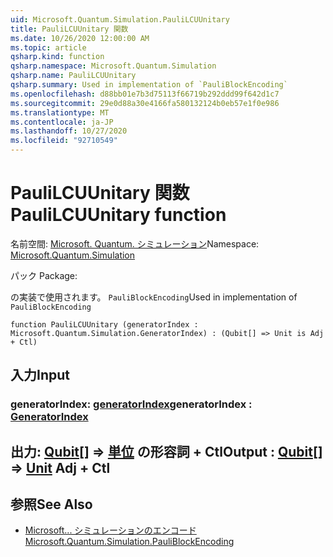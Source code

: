 ```yaml
---
uid: Microsoft.Quantum.Simulation.PauliLCUUnitary
title: PauliLCUUnitary 関数
ms.date: 10/26/2020 12:00:00 AM
ms.topic: article
qsharp.kind: function
qsharp.namespace: Microsoft.Quantum.Simulation
qsharp.name: PauliLCUUnitary
qsharp.summary: Used in implementation of `PauliBlockEncoding`
ms.openlocfilehash: d88bb01e7b3d75113f66719b292ddd99f642d1c7
ms.sourcegitcommit: 29e0d88a30e4166fa580132124b0eb57e1f0e986
ms.translationtype: MT
ms.contentlocale: ja-JP
ms.lasthandoff: 10/27/2020
ms.locfileid: "92710549"
---
```

# <a name="paulilcuunitary-function"></a><span data-ttu-id="01fa9-102">PauliLCUUnitary 関数</span><span class="sxs-lookup"><span data-stu-id="01fa9-102">PauliLCUUnitary function</span></span>

<span data-ttu-id="01fa9-103">名前空間: [Microsoft. Quantum. シミュレーション](xref:Microsoft.Quantum.Simulation)</span><span class="sxs-lookup"><span data-stu-id="01fa9-103">Namespace: [Microsoft.Quantum.Simulation](xref:Microsoft.Quantum.Simulation)</span></span>

<span data-ttu-id="01fa9-104">パック [](https://nuget.org/packages/)</span><span class="sxs-lookup"><span data-stu-id="01fa9-104">Package: [](https://nuget.org/packages/)</span></span>


<span data-ttu-id="01fa9-105">の実装で使用されます。 `PauliBlockEncoding`</span><span class="sxs-lookup"><span data-stu-id="01fa9-105">Used in implementation of `PauliBlockEncoding`</span></span>

```qsharp
function PauliLCUUnitary (generatorIndex : Microsoft.Quantum.Simulation.GeneratorIndex) : (Qubit[] => Unit is Adj + Ctl)
```


## <a name="input"></a><span data-ttu-id="01fa9-106">入力</span><span class="sxs-lookup"><span data-stu-id="01fa9-106">Input</span></span>

### <a name="generatorindex--generatorindex"></a><span data-ttu-id="01fa9-107">generatorIndex: [generatorIndex](xref:Microsoft.Quantum.Simulation.GeneratorIndex)</span><span class="sxs-lookup"><span data-stu-id="01fa9-107">generatorIndex : [GeneratorIndex](xref:Microsoft.Quantum.Simulation.GeneratorIndex)</span></span>





## <a name="output--qubit--unit-adj--ctl"></a><span data-ttu-id="01fa9-108">出力: [Qubit](xref:microsoft.quantum.lang-ref.qubit)[] => [単位](xref:microsoft.quantum.lang-ref.unit) の形容詞 + Ctl</span><span class="sxs-lookup"><span data-stu-id="01fa9-108">Output : [Qubit](xref:microsoft.quantum.lang-ref.qubit)[] => [Unit](xref:microsoft.quantum.lang-ref.unit) Adj + Ctl</span></span>



## <a name="see-also"></a><span data-ttu-id="01fa9-109">参照</span><span class="sxs-lookup"><span data-stu-id="01fa9-109">See Also</span></span>

- [<span data-ttu-id="01fa9-110">Microsoft... シミュレーションのエンコード</span><span class="sxs-lookup"><span data-stu-id="01fa9-110">Microsoft.Quantum.Simulation.PauliBlockEncoding</span></span>](xref:Microsoft.Quantum.Simulation.PauliBlockEncoding)